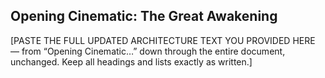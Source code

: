 ## Opening Cinematic: The Great Awakening
[PASTE THE FULL UPDATED ARCHITECTURE TEXT YOU PROVIDED HERE — from “Opening Cinematic…” down through the entire document, unchanged. Keep all headings and lists exactly as written.]
